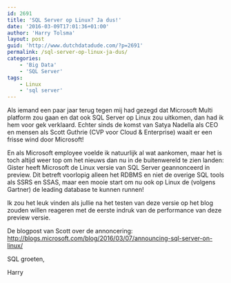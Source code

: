```yaml
---
id: 2691
title: 'SQL Server op Linux? Ja dus!'
date: '2016-03-09T17:01:36+01:00'
author: 'Harry Tolsma'
layout: post
guid: 'http://www.dutchdatadude.com/?p=2691'
permalink: /sql-server-op-linux-ja-dus/
categories:
    - 'Big Data'
    - 'SQL Server'
tags:
    - Linux
    - 'sql server'
---
```


Als iemand een paar jaar terug tegen mij had gezegd dat Microsoft Multi platform zou gaan en dat ook SQL Server op Linux zou uitkomen, dan had ik hem voor gek verklaard. Echter sinds de komst van Satya Nadella als CEO en mensen als Scott Guthrie (CVP voor Cloud &amp; Enterprise) waait er een frisse wind door Microsoft!

En als Microsoft employee voelde ik natuurlijk al wat aankomen, maar het is toch altijd weer top om het nieuws dan nu in de buitenwereld te zien landen: Gister heeft Microsoft de Linux versie van SQL Server geannonceerd in preview. Dit betreft voorlopig alleen het RDBMS en niet de overige SQL tools als SSRS en SSAS, maar een mooie start om nu ook op Linux de (volgens Gartner) de leading database te kunnen runnen!

Ik zou het leuk vinden als jullie na het testen van deze versie op het blog zouden willen reageren met de eerste indruk van de performance van deze preview versie.

De blogpost van Scott over de annoncering: <a href="http://blogs.microsoft.com/blog/2016/03/07/announcing-sql-server-on-linux/">http://blogs.microsoft.com/blog/2016/03/07/announcing-sql-server-on-linux/</a>

SQL groeten,

Harry